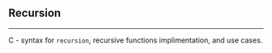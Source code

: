 ## Recursion
---
C - syntax for ```recursion```, recursive functions implimentation, and use cases.
